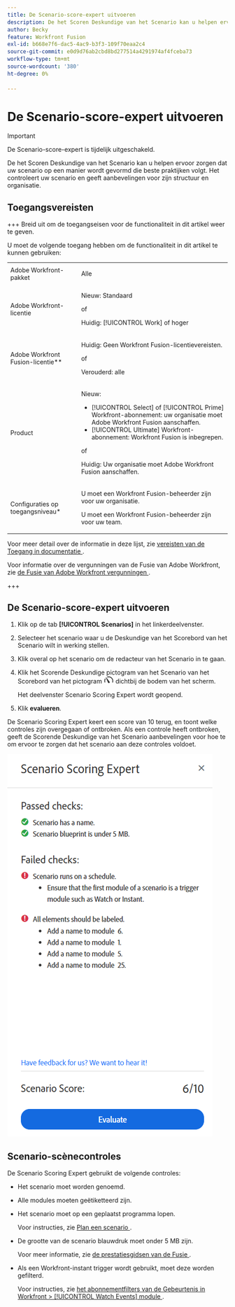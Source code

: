```yaml
---
title: De Scenario-score-expert uitvoeren
description: De het Scoren Deskundige van het Scenario kan u helpen ervoor zorgen dat uw scenario op een manier wordt gevormd die beste praktijken volgt. Het controleert uw scenario en geeft aanbevelingen voor zijn structuur en organisatie.
author: Becky
feature: Workfront Fusion
exl-id: b668e7f6-dac5-4ac9-b3f3-109f70eaa2c4
source-git-commit: e0d9d76ab2cbd8bd277514a4291974af4fceba73
workflow-type: tm+mt
source-wordcount: '380'
ht-degree: 0%

---
```


# De Scenario-score-expert uitvoeren

>[!IMPORTANT]
>
>De Scenario-score-expert is tijdelijk uitgeschakeld.

De het Scoren Deskundige van het Scenario kan u helpen ervoor zorgen dat uw scenario op een manier wordt gevormd die beste praktijken volgt. Het controleert uw scenario en geeft aanbevelingen voor zijn structuur en organisatie.

## Toegangsvereisten

+++ Breid uit om de toegangseisen voor de functionaliteit in dit artikel weer te geven.

U moet de volgende toegang hebben om de functionaliteit in dit artikel te kunnen gebruiken:

<table style="table-layout:auto">
 <col> 
 <col> 
 <tbody> 
  <tr> 
   <td role="rowheader">Adobe Workfront-pakket</td> 
   <td> <p>Alle</p> </td> 
  </tr> 
  <tr data-mc-conditions=""> 
   <td role="rowheader">Adobe Workfront-licentie</td> 
   <td> <p>Nieuw: Standaard</p><p>of</p><p>Huidig: [!UICONTROL Work] of hoger</p> </td> 
  </tr> 
  <tr> 
   <td role="rowheader">Adobe Workfront Fusion-licentie**</td> 
   <td>
   <p>Huidig: Geen Workfront Fusion-licentievereisten.</p>
   <p>of</p>
   <p>Verouderd: alle </p>
   </td> 
  </tr> 
  <tr> 
   <td role="rowheader">Product</td> 
   <td>
   <p>Nieuw:</p> <ul><li>[!UICONTROL Select] of [!UICONTROL Prime] Workfront-abonnement: uw organisatie moet Adobe Workfront Fusion aanschaffen.</li><li>[!UICONTROL Ultimate] Workfront-abonnement: Workfront Fusion is inbegrepen.</li></ul>
   <p>of</p>
   <p>Huidig: Uw organisatie moet Adobe Workfront Fusion aanschaffen.</p>
   </td> 
  </tr>
  <tr data-mc-conditions=""> 
   <td role="rowheader">Configuraties op toegangsniveau*</td> 
   <td> 
     <p>U moet een Workfront Fusion-beheerder zijn voor uw organisatie.</p>
     <p>U moet een Workfront Fusion-beheerder zijn voor uw team.</p>
   </td> 
  </tr> 
   </td> 
  </tr> 
 </tbody> 
</table>

Voor meer detail over de informatie in deze lijst, zie [ vereisten van de Toegang in documentatie ](/help/workfront-fusion/references/licenses-and-roles/access-level-requirements-in-documentation.md).

Voor informatie over de vergunningen van de Fusie van Adobe Workfront, zie [ de Fusie van Adobe Workfront vergunningen ](/help/workfront-fusion/set-up-and-manage-workfront-fusion/licensing-operations-overview/license-automation-vs-integration.md).

+++

## De Scenario-score-expert uitvoeren

1. Klik op de tab **[!UICONTROL Scenarios]** in het linkerdeelvenster.
1. Selecteer het scenario waar u de Deskundige van het Scorebord van het Scenario wilt in werking stellen.
1. Klik overal op het scenario om de redacteur van het Scenario in te gaan.
1. Klik het Scorende Deskundige pictogram van het Scenario van het Scorebord van het pictogram ![ Scenario die deskundige ](assets/scoring-expert-icon.png) dichtbij de bodem van het scherm.

   Het deelvenster Scenario Scoring Expert wordt geopend.
1. Klik **evalueren**.

De Scenario Scoring Expert keert een score van 10 terug, en toont welke controles zijn overgegaan of ontbroken. Als een controle heeft ontbroken, geeft de Scorende Deskundige van het Scenario aanbevelingen voor hoe te om ervoor te zorgen dat het scenario aan deze controles voldoet.

![ score Scenario ](assets/scenario-score.png)

## Scenario-scènecontroles

De Scenario Scoring Expert gebruikt de volgende controles:

* Het scenario moet worden genoemd.
* Alle modules moeten geëtiketteerd zijn.
* Het scenario moet op een geplaatst programma lopen.

  Voor instructies, zie [ Plan een scenario ](/help/workfront-fusion/create-scenarios/config-scenarios-settings/schedule-a-scenario.md).
* De grootte van de scenario blauwdruk moet onder 5 MB zijn.

  Voor meer informatie, zie [ de prestatiesgidsen van de Fusie ](/help/workfront-fusion/references/scenarios/fusion-performance-guardrails.md#scenarios).
* Als een Workfront-instant trigger wordt gebruikt, moet deze worden gefilterd.

  Voor instructies, zie [ het abonnementfilters van de Gebeurtenis in Workfront > [!UICONTROL Watch Events] module ](/help/workfront-fusion/references/apps-and-modules/adobe-connectors/workfront-modules.md#event-subscription-filters-in-the-workfront--watch-events-modules).
